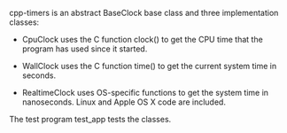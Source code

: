 cpp-timers is an abstract BaseClock base class and three implementation classes:

* CpuClock uses the C function clock() to get the CPU time that the program
  has used since it started.

* WallClock uses the C function time() to get the current system time in
  seconds.

* RealtimeClock uses OS-specific functions to get the system time in
  nanoseconds.  Linux and Apple OS X code are included.

The test program test_app tests the classes.

